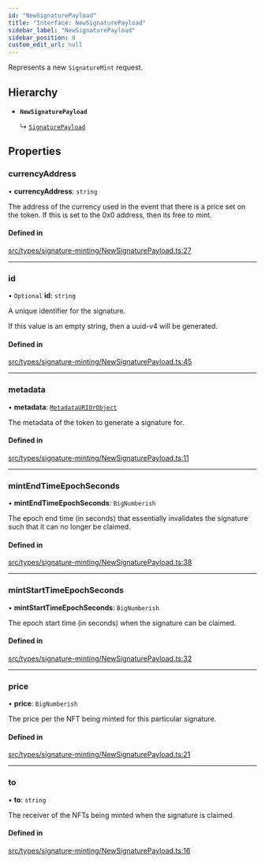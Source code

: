 ```yaml
---
id: "NewSignaturePayload"
title: "Interface: NewSignaturePayload"
sidebar_label: "NewSignaturePayload"
sidebar_position: 0
custom_edit_url: null
---
```


Represents a new `SignatureMint` request.

## Hierarchy

- **`NewSignaturePayload`**

  ↳ [`SignaturePayload`](SignaturePayload)

## Properties

### currencyAddress

• **currencyAddress**: `string`

The address of the currency used in the event that there is a price set
on the token. If this is set to the 0x0 address, then its free to mint.

#### Defined in

[src/types/signature-minting/NewSignaturePayload.ts:27](https://github.com/PrasoonPratham/nftlabs-sdk-ts/blob/e7d1d7f/src/types/signature-minting/NewSignaturePayload.ts#L27)

___

### id

• `Optional` **id**: `string`

A unique identifier for the signature.

If this value is an empty string, then a uuid-v4 will be generated.

#### Defined in

[src/types/signature-minting/NewSignaturePayload.ts:45](https://github.com/PrasoonPratham/nftlabs-sdk-ts/blob/e7d1d7f/src/types/signature-minting/NewSignaturePayload.ts#L45)

___

### metadata

• **metadata**: [`MetadataURIOrObject`](../modules#metadatauriorobject)

The metadata of the token to generate a signature for.

#### Defined in

[src/types/signature-minting/NewSignaturePayload.ts:11](https://github.com/PrasoonPratham/nftlabs-sdk-ts/blob/e7d1d7f/src/types/signature-minting/NewSignaturePayload.ts#L11)

___

### mintEndTimeEpochSeconds

• **mintEndTimeEpochSeconds**: `BigNumberish`

The epoch end time (in seconds) that essentially invalidates the signature
such that it can no longer be claimed.

#### Defined in

[src/types/signature-minting/NewSignaturePayload.ts:38](https://github.com/PrasoonPratham/nftlabs-sdk-ts/blob/e7d1d7f/src/types/signature-minting/NewSignaturePayload.ts#L38)

___

### mintStartTimeEpochSeconds

• **mintStartTimeEpochSeconds**: `BigNumberish`

The epoch start time (in seconds) when the signature can be claimed.

#### Defined in

[src/types/signature-minting/NewSignaturePayload.ts:32](https://github.com/PrasoonPratham/nftlabs-sdk-ts/blob/e7d1d7f/src/types/signature-minting/NewSignaturePayload.ts#L32)

___

### price

• **price**: `BigNumberish`

The price per the NFT being minted for this particular signature.

#### Defined in

[src/types/signature-minting/NewSignaturePayload.ts:21](https://github.com/PrasoonPratham/nftlabs-sdk-ts/blob/e7d1d7f/src/types/signature-minting/NewSignaturePayload.ts#L21)

___

### to

• **to**: `string`

The receiver of the NFTs being minted when the signature is claimed.

#### Defined in

[src/types/signature-minting/NewSignaturePayload.ts:16](https://github.com/PrasoonPratham/nftlabs-sdk-ts/blob/e7d1d7f/src/types/signature-minting/NewSignaturePayload.ts#L16)

